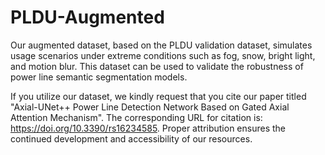 # PLDU-Augmented
Our augmented dataset, based on the PLDU validation dataset, simulates usage scenarios under extreme conditions such as fog, snow, bright light, and motion blur. This dataset can be used to validate the robustness of power line semantic segmentation models.

If you utilize our dataset, we kindly request that you cite our paper titled "Axial-UNet++ Power Line Detection Network Based on Gated Axial Attention Mechanism". The corresponding URL for citation is: https://doi.org/10.3390/rs16234585. Proper attribution ensures the continued development and accessibility of our resources.
